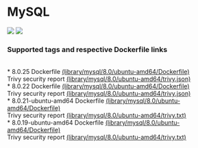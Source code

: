 # MySQL
[![](https://images.microbadger.com/badges/image/antonchernik/mysql.svg)](https://microbadger.com/images/antonchernik/mysql)
[![](https://images.microbadger.com/badges/version/antonchernik/mysql.svg)](https://microbadger.com/images/antonchernik/mysql)
### Supported tags and respective Dockerfile links
<br/>* 8.0.25 Dockerfile [(library/mysql/8.0/ubuntu-amd64/Dockerfile)](https://github.com/antonchernik/docker/blob/mysql-8.0.25-ubuntu-amd64/library/mysql/8.0/ubuntu-amd64/Dockerfile)<br />Trivy security report [(library/mysql/8.0/ubuntu-amd64/trivy.json)](https://github.com/antonchernik/docker/blob/mysql-8.0.25-ubuntu-amd64/library/mysql/8.0/ubuntu-amd64/trivy.json)<br />* 8.0.22 Dockerfile [(library/mysql/8.0/ubuntu-amd64/Dockerfile)](https://github.com/antonchernik/docker/blob/mysql-8.0.22-ubuntu-amd64/library/mysql/8.0/ubuntu-amd64/Dockerfile)<br />Trivy security report [(library/mysql/8.0/ubuntu-amd64/trivy.json)](https://github.com/antonchernik/docker/blob/mysql-8.0.22-ubuntu-amd64/library/mysql/8.0/ubuntu-amd64/trivy.json)<br />* 8.0.21-ubuntu-amd64 Dockerfile [(library/mysql/8.0/ubuntu-amd64/Dockerfile)](https://github.com/antonchernik/docker/blob/mysql-v8.0.21/library/mysql/8.0/ubuntu-amd64/Dockerfile)<br />Trivy security report [(library/mysql/8.0/ubuntu-amd64/trivy.txt)](https://github.com/antonchernik/docker/blob/mysql-v8.0.21/library/mysql/8.0/ubuntu-amd64/trivy.txt)<br />* 8.0.19-ubuntu-amd64 Dockerfile [(library/mysql/8.0/ubuntu-amd64/Dockerfile)](https://github.com/antonchernik/docker/blob/mysql-v8.0.19/library/mysql/8.0/ubuntu-amd64/Dockerfile)<br />Trivy security report [(library/mysql/8.0/ubuntu-amd64/trivy.txt)](https://github.com/antonchernik/docker/blob/mysql-v8.0.19/library/mysql/8.0/ubuntu-amd64/trivy.txt)<br />